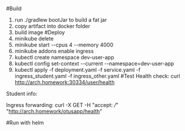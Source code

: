 #Build
1. run ./gradlew bootJar to build a fat jar
2. copy artifact into docker folder
3. build image
#Deploy
1. minikube delete
2. minikube start --cpus 4 --memory 4000
3. minikube addons enable ingress
4. kubectl create namespace dev-user-app
5. kubectl config set-context --current --namespace=dev-user-app
6. kubectl apply -f deployment.yaml -f service.yaml -f ingress_student.yaml -f ingress_other.yaml
#Test
Health check: curl http://arch.homework:30334/user/health

Student info: 

Ingress forwarding: curl -X GET -H "accept: */*" "http://arch.homework/otusapp/health"

#Run with helm
